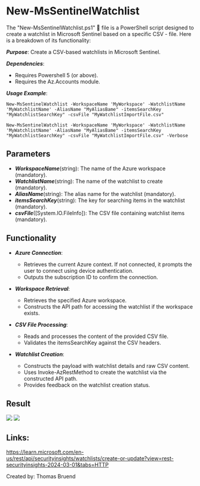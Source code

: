 # New-MsSentinelWatchlist
The "New-MsSentinelWatchlist.ps1" 📄 file is a PowerShell script designed to create a watchlist in Microsoft Sentinel based on a specific CSV - file. Here is a breakdown of its functionality:

***Purpose***: Create a CSV-based watchlists in Microsoft Sentinel.

***Dependencies***: 
- Requires Powershell 5 (or above).
- Requires the Az.Accounts module.

***Usage Example***: 

```New-MsSentinelWatchlist -WorkspaceName 'MyWorkspace' -WatchlistName 'MyWatchlistName' -AliasName "MyAliasBame" -itemsSearchKey "MyWatchlistSearchKey" -csvFile "MyWatchlistImportFile.csv"```

```New-MsSentinelWatchlist -WorkspaceName 'MyWorkspace' -WatchlistName 'MyWatchlistName' -AliasName "MyAliasBame" -itemsSearchKey "MyWatchlistSearchKey" -csvFile "MyWatchlistImportFile.csv" -Verbose```

## Parameters
- ***WorkspaceName***(string): The name of the Azure workspace (mandatory).
- ***WatchlistName***(string): The name of the watchlist to create (mandatory).
- ***AliasName***(string): The alias name for the watchlist (mandatory).
- ***itemsSearchKey***(string): The key for searching items in the watchlist (mandatory).
- ***csvFile***([System.IO.FileInfo]): The CSV file containing watchlist items (mandatory).

## Functionality
- ***Azure Connection***:
    - Retrieves the current Azure context. If not connected, it prompts the user to connect using device authentication.
    - Outputs the subscription ID to confirm the connection.
 
- ***Workspace Retrieval***:
    - Retrieves the specified Azure workspace.
    - Constructs the API path for accessing the watchlist if the workspace exists.
  
- ***CSV File Processing***:
    - Reads and processes the content of the provided CSV file.
    - Validates the itemsSearchKey against the CSV headers.

- ***Watchlist Creation***:
    - Constructs the payload with watchlist details and raw CSV content.
    - Uses Invoke-AzRestMethod to create the watchlist via the constructed API path.
    - Provides feedback on the watchlist creation status.


## Result
<img src="https://github.com/Warfion/Sentinel/blob/main/Scripts/Watchlist/New-MsSentinelWatchlist/image/image.png">
<img src="https://github.com/Warfion/Sentinel/blob/main/Scripts/Watchlist/New-MsSentinelWatchlist/image/image_1.png">

## Links:
https://learn.microsoft.com/en-us/rest/api/securityinsights/watchlists/create-or-update?view=rest-securityinsights-2024-03-01&tabs=HTTP
                             
Created by: Thomas Bruend

